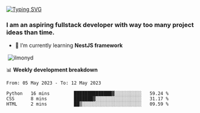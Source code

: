 [![Typing SVG](https://readme-typing-svg.herokuapp.com?color=%23e07a5f&size=40&center=false&vCenter=true&multiline=true&width=900&height=70&lines=Hi%2C+my+name+is+Oleg)](https://git.io/typing-svg)

<h3>
  I am an aspiring fullstack developer with way too many project ideas than time.</h3>

- 🌱 I’m currently learning **NestJS framework**

<p align="left">
</p>






<p>&nbsp;<img align="center" src="https://github-readme-stats.vercel.app/api?username=ilmonyd&show_icons=true&theme=calm&locale=en" alt="ilmonyd" /></p>


📊 **Weekly development breakdown**
<!--START_SECTION:waka-->

```text
From: 05 May 2023 - To: 12 May 2023

Python   16 mins         ██████████████▓░░░░░░░░░░   59.24 %
CSS      8 mins          ███████▓░░░░░░░░░░░░░░░░░   31.17 %
HTML     2 mins          ██▒░░░░░░░░░░░░░░░░░░░░░░   09.59 %
```

<!--END_SECTION:waka-->
